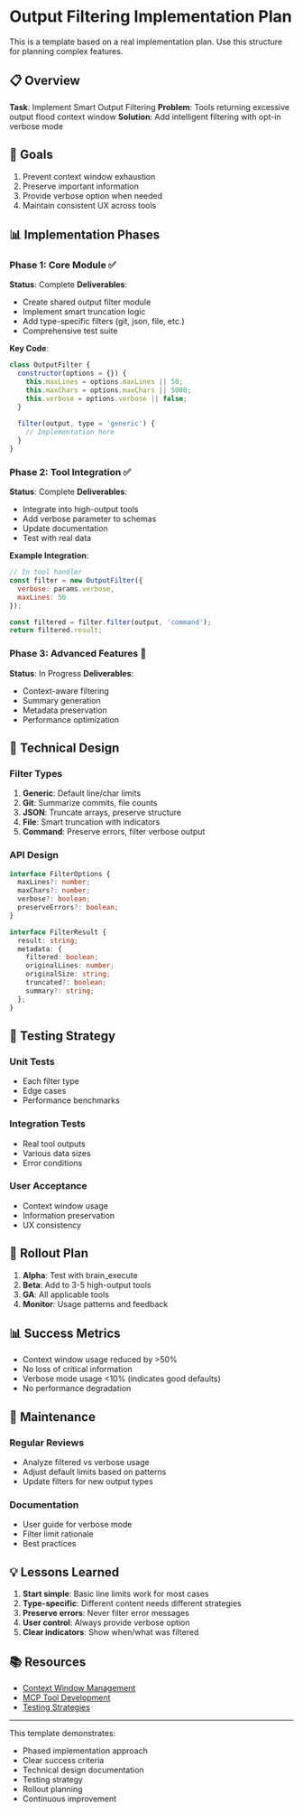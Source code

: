 # Output Filtering Implementation Plan

This is a template based on a real implementation plan. Use this structure for planning complex features.

## 📋 Overview

**Task**: Implement Smart Output Filtering
**Problem**: Tools returning excessive output flood context window
**Solution**: Add intelligent filtering with opt-in verbose mode

## 🎯 Goals

1. Prevent context window exhaustion
2. Preserve important information
3. Provide verbose option when needed
4. Maintain consistent UX across tools

## 📊 Implementation Phases

### Phase 1: Core Module ✅
**Status**: Complete
**Deliverables**:
- Create shared output filter module
- Implement smart truncation logic
- Add type-specific filters (git, json, file, etc.)
- Comprehensive test suite

**Key Code**:
```javascript
class OutputFilter {
  constructor(options = {}) {
    this.maxLines = options.maxLines || 50;
    this.maxChars = options.maxChars || 5000;
    this.verbose = options.verbose || false;
  }
  
  filter(output, type = 'generic') {
    // Implementation here
  }
}
```

### Phase 2: Tool Integration ✅
**Status**: Complete
**Deliverables**:
- Integrate into high-output tools
- Add verbose parameter to schemas
- Update documentation
- Test with real data

**Example Integration**:
```javascript
// In tool handler
const filter = new OutputFilter({
  verbose: params.verbose,
  maxLines: 50
});

const filtered = filter.filter(output, 'command');
return filtered.result;
```

### Phase 3: Advanced Features 🚧
**Status**: In Progress
**Deliverables**:
- Context-aware filtering
- Summary generation
- Metadata preservation
- Performance optimization

## 🔧 Technical Design

### Filter Types
1. **Generic**: Default line/char limits
2. **Git**: Summarize commits, file counts
3. **JSON**: Truncate arrays, preserve structure
4. **File**: Smart truncation with indicators
5. **Command**: Preserve errors, filter verbose output

### API Design
```typescript
interface FilterOptions {
  maxLines?: number;
  maxChars?: number;
  verbose?: boolean;
  preserveErrors?: boolean;
}

interface FilterResult {
  result: string;
  metadata: {
    filtered: boolean;
    originalLines: number;
    originalSize: string;
    truncated?: boolean;
    summary?: string;
  };
}
```

## 📝 Testing Strategy

### Unit Tests
- Each filter type
- Edge cases
- Performance benchmarks

### Integration Tests
- Real tool outputs
- Various data sizes
- Error conditions

### User Acceptance
- Context window usage
- Information preservation
- UX consistency

## 🚀 Rollout Plan

1. **Alpha**: Test with brain_execute
2. **Beta**: Add to 3-5 high-output tools
3. **GA**: All applicable tools
4. **Monitor**: Usage patterns and feedback

## 📊 Success Metrics

- Context window usage reduced by >50%
- No loss of critical information
- Verbose mode usage <10% (indicates good defaults)
- No performance degradation

## 🔄 Maintenance

### Regular Reviews
- Analyze filtered vs verbose usage
- Adjust default limits based on patterns
- Update filters for new output types

### Documentation
- User guide for verbose mode
- Filter limit rationale
- Best practices

## 💡 Lessons Learned

1. **Start simple**: Basic line limits work for most cases
2. **Type-specific**: Different content needs different strategies
3. **Preserve errors**: Never filter error messages
4. **User control**: Always provide verbose option
5. **Clear indicators**: Show when/what was filtered

## 📚 Resources

- [Context Window Management](../References/Context-Window-Management.md)
- [MCP Tool Development](../References/MCP-Tool-Development.md)
- [Testing Strategies](../References/Testing-Strategies.md)

---

This template demonstrates:
- Phased implementation approach
- Clear success criteria
- Technical design documentation
- Testing strategy
- Rollout planning
- Continuous improvement
